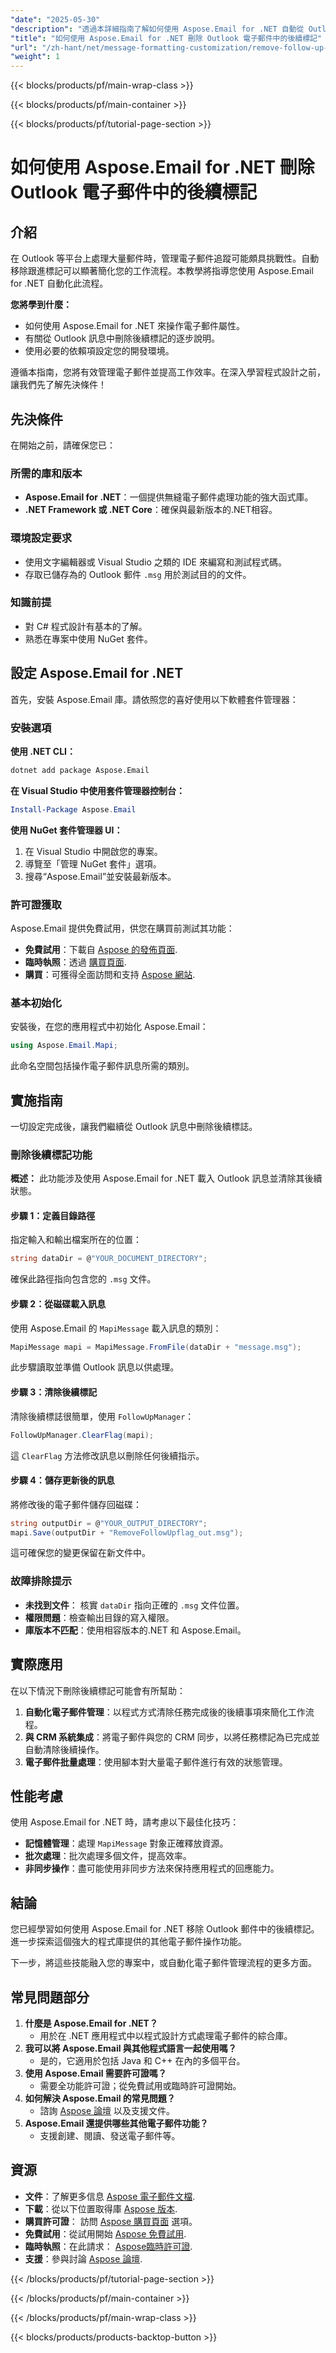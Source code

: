 ```yaml
---
"date": "2025-05-30"
"description": "透過本詳細指南了解如何使用 Aspose.Email for .NET 自動從 Outlook 電子郵件中刪除後續標誌。"
"title": "如何使用 Aspose.Email for .NET 刪除 Outlook 電子郵件中的後續標記"
"url": "/zh-hant/net/message-formatting-customization/remove-follow-up-flag-aspose-email-dotnet/"
"weight": 1
---
```


{{< blocks/products/pf/main-wrap-class >}}

{{< blocks/products/pf/main-container >}}

{{< blocks/products/pf/tutorial-page-section >}}
# 如何使用 Aspose.Email for .NET 刪除 Outlook 電子郵件中的後續標記

## 介紹

在 Outlook 等平台上處理大量郵件時，管理電子郵件追蹤可能頗具挑戰性。自動移除跟進標記可以顯著簡化您的工作流程。本教學將指導您使用 Aspose.Email for .NET 自動化此流程。

**您將學到什麼：**
- 如何使用 Aspose.Email for .NET 來操作電子郵件屬性。
- 有關從 Outlook 訊息中刪除後續標記的逐步說明。
- 使用必要的依賴項設定您的開發環境。

遵循本指南，您將有效管理電子郵件並提高工作效率。在深入學習程式設計之前，讓我們先了解先決條件！

## 先決條件

在開始之前，請確保您已：

### 所需的庫和版本
- **Aspose.Email for .NET**：一個提供無縫電子郵件處理功能的強大函式庫。
- **.NET Framework 或 .NET Core**：確保與最新版本的.NET相容。

### 環境設定要求
- 使用文字編輯器或 Visual Studio 之類的 IDE 來編寫和測試程式碼。
- 存取已儲存為的 Outlook 郵件 `.msg` 用於測試目的的文件。

### 知識前提
- 對 C# 程式設計有基本的了解。
- 熟悉在專案中使用 NuGet 套件。

## 設定 Aspose.Email for .NET

首先，安裝 Aspose.Email 庫。請依照您的喜好使用以下軟體套件管理器：

### 安裝選項

**使用 .NET CLI：**
```bash
dotnet add package Aspose.Email
```

**在 Visual Studio 中使用套件管理器控制台：**
```powershell
Install-Package Aspose.Email
```

**使用 NuGet 套件管理器 UI：**
1. 在 Visual Studio 中開啟您的專案。
2. 導覽至「管理 NuGet 套件」選項。
3. 搜尋“Aspose.Email”並安裝最新版本。

### 許可證獲取

Aspose.Email 提供免費試用，供您在購買前測試其功能：
- **免費試用**：下載自 [Aspose 的發佈頁面](https://releases。aspose.com/email/net/).
- **臨時執照**：透過 [購買頁面](https://purchase。aspose.com/temporary-license/).
- **購買**：可獲得全面訪問和支持 [Aspose 網站](https://purchase。aspose.com/buy).

### 基本初始化

安裝後，在您的應用程式中初始化 Aspose.Email：

```csharp
using Aspose.Email.Mapi;
```

此命名空間包括操作電子郵件訊息所需的類別。

## 實施指南

一切設定完成後，讓我們繼續從 Outlook 訊息中刪除後續標誌。

### 刪除後續標記功能

**概述：**
此功能涉及使用 Aspose.Email for .NET 載入 Outlook 訊息並清除其後續狀態。 

#### 步驟 1：定義目錄路徑
指定輸入和輸出檔案所在的位置：

```csharp
string dataDir = @"YOUR_DOCUMENT_DIRECTORY";
```

確保此路徑指向包含您的 `.msg` 文件。

#### 步驟 2：從磁碟載入訊息

使用 Aspose.Email 的 `MapiMessage` 載入訊息的類別：

```csharp
MapiMessage mapi = MapiMessage.FromFile(dataDir + "message.msg");
```

此步驟讀取並準備 Outlook 訊息以供處理。

#### 步驟 3：清除後續標記

清除後續標誌很簡單，使用 `FollowUpManager`：

```csharp
FollowUpManager.ClearFlag(mapi);
```

這 `ClearFlag` 方法修改訊息以刪除任何後續指示。

#### 步驟 4：儲存更新後的訊息

將修改後的電子郵件儲存回磁碟：

```csharp
string outputDir = @"YOUR_OUTPUT_DIRECTORY";
mapi.Save(outputDir + "RemoveFollowUpflag_out.msg");
```

這可確保您的變更保留在新文件中。

### 故障排除提示
- **未找到文件**： 核實 `dataDir` 指向正確的 `.msg` 文件位置。
- **權限問題**：檢查輸出目錄的寫入權限。
- **庫版本不匹配**：使用相容版本的.NET 和 Aspose.Email。

## 實際應用

在以下情況下刪除後續標記可能會有所幫助：
1. **自動化電子郵件管理**：以程式方式清除任務完成後的後續事項來簡化工作流程。
2. **與 CRM 系統集成**：將電子郵件與您的 CRM 同步，以將任務標記為已完成並自動清除後續操作。
3. **電子郵件批量處理**：使用腳本對大量電子郵件進行有效的狀態管理。

## 性能考慮

使用 Aspose.Email for .NET 時，請考慮以下最佳化技巧：
- **記憶體管理**：處理 `MapiMessage` 對象正確釋放資源。
- **批次處理**：批次處理多個文件，提高效率。
- **非同步操作**：盡可能使用非同步方法來保持應用程式的回應能力。

## 結論

您已經學習如何使用 Aspose.Email for .NET 移除 Outlook 郵件中的後續標記。進一步探索這個強大的程式庫提供的其他電子郵件操作功能。

下一步，將這些技能融入您的專案中，或自動化電子郵件管理流程的更多方面。

## 常見問題部分

1. **什麼是 Aspose.Email for .NET？**
   - 用於在 .NET 應用程式中以程式設計方式處理電子郵件的綜合庫。
2. **我可以將 Aspose.Email 與其他程式語言一起使用嗎？**
   - 是的，它適用於包括 Java 和 C++ 在內的多個平台。
3. **使用 Aspose.Email 需要許可證嗎？**
   - 需要全功能許可證；從免費試用或臨時許可證開始。
4. **如何解決 Aspose.Email 的常見問題？**
   - 諮詢 [Aspose 論壇](https://forum.aspose.com/c/email/10) 以及支援文件。
5. **Aspose.Email 還提供哪些其他電子郵件功能？**
   - 支援創建、閱讀、發送電子郵件等。

## 資源
- **文件**：了解更多信息 [Aspose 電子郵件文檔](https://reference。aspose.com/email/net/).
- **下載**：從以下位置取得庫 [Aspose 版本](https://releases。aspose.com/email/net/).
- **購買許可證**： 訪問 [Aspose 購買頁面](https://purchase.aspose.com/buy) 選項。
- **免費試用**：從試用開始 [Aspose 免費試用](https://releases。aspose.com/email/net/).
- **臨時執照**：在此請求： [Aspose臨時許可證](https://purchase。aspose.com/temporary-license/).
- **支援**：參與討論 [Aspose 論壇](https://forum。aspose.com/c/email/10).

{{< /blocks/products/pf/tutorial-page-section >}}

{{< /blocks/products/pf/main-container >}}

{{< /blocks/products/pf/main-wrap-class >}}

{{< blocks/products/products-backtop-button >}}
